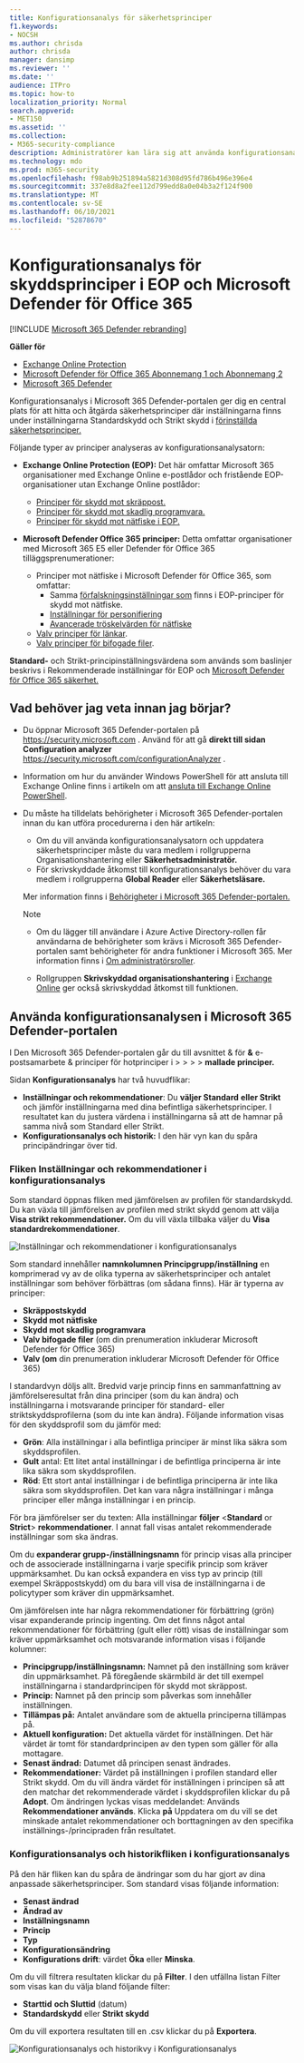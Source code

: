 ```yaml
---
title: Konfigurationsanalys för säkerhetsprinciper
f1.keywords:
- NOCSH
ms.author: chrisda
author: chrisda
manager: dansimp
ms.reviewer: ''
ms.date: ''
audience: ITPro
ms.topic: how-to
localization_priority: Normal
search.appverid:
- MET150
ms.assetid: ''
ms.collection:
- M365-security-compliance
description: Administratörer kan lära sig att använda konfigurationsanalysatorn för att hitta och åtgärda säkerhetsprinciper som finns under de förinställda säkerhetsprinciperna Standardskydd och Strikt skydd.
ms.technology: mdo
ms.prod: m365-security
ms.openlocfilehash: f98ab9b251894a5821d308d95fd786b496e396e4
ms.sourcegitcommit: 337e8d8a2fee112d799edd8a0e04b3a2f124f900
ms.translationtype: MT
ms.contentlocale: sv-SE
ms.lasthandoff: 06/10/2021
ms.locfileid: "52878670"
---
```

# <a name="configuration-analyzer-for-protection-policies-in-eop-and-microsoft-defender-for-office-365"></a>Konfigurationsanalys för skyddsprinciper i EOP och Microsoft Defender för Office 365

[!INCLUDE [Microsoft 365 Defender rebranding](../includes/microsoft-defender-for-office.md)]

**Gäller för**
- [Exchange Online Protection](exchange-online-protection-overview.md)
- [Microsoft Defender för Office 365 Abonnemang 1 och Abonnemang 2](defender-for-office-365.md)
- [Microsoft 365 Defender](../defender/microsoft-365-defender.md)

Konfigurationsanalys i Microsoft 365 Defender-portalen ger dig en central plats för att hitta och åtgärda säkerhetsprinciper där inställningarna finns under inställningarna Standardskydd och Strikt skydd i [förinställda säkerhetsprinciper.](preset-security-policies.md)

Följande typer av principer analyseras av konfigurationsanalysatorn:

- **Exchange Online Protection (EOP):** Det här omfattar Microsoft 365 organisationer med Exchange Online e-postlådor och fristående EOP-organisationer utan Exchange Online postlådor:

  - [Principer för skydd mot skräppost.](configure-your-spam-filter-policies.md)
  - [Principer för skydd mot skadlig programvara.](configure-anti-malware-policies.md)
  - [Principer för skydd mot nätfiske i EOP.](set-up-anti-phishing-policies.md#spoof-settings)

- **Microsoft Defender Office 365 principer:** Detta omfattar organisationer med Microsoft 365 E5 eller Defender för Office 365 tilläggsprenumerationer:

  - Principer mot nätfiske i Microsoft Defender för Office 365, som omfattar:
    - Samma [förfalskningsinställningar som](set-up-anti-phishing-policies.md#spoof-settings) finns i EOP-principer för skydd mot nätfiske.
    - [Inställningar för personifiering](set-up-anti-phishing-policies.md#impersonation-settings-in-anti-phishing-policies-in-microsoft-defender-for-office-365)
    - [Avancerade tröskelvärden för nätfiske](set-up-anti-phishing-policies.md#advanced-phishing-thresholds-in-anti-phishing-policies-in-microsoft-defender-for-office-365)
  - [Valv principer för länkar](set-up-safe-links-policies.md).
  - [Valv principer för bifogade filer](set-up-safe-attachments-policies.md).

**Standard-** och Strikt-principinställningsvärdena som används som baslinjer beskrivs i Rekommenderade inställningar för EOP och [Microsoft Defender för Office 365 säkerhet.](recommended-settings-for-eop-and-office365.md) 

## <a name="what-do-you-need-to-know-before-you-begin"></a>Vad behöver jag veta innan jag börjar?

- Du öppnar Microsoft 365 Defender-portalen på <https://security.microsoft.com> . Använd för att gå **direkt till sidan Configuration analyzer** <https://security.microsoft.com/configurationAnalyzer> .

- Information om hur du använder Windows PowerShell för att ansluta till Exchange Online finns i artikeln om att [ansluta till Exchange Online PowerShell](/powershell/exchange/connect-to-exchange-online-powershell).

- Du måste ha tilldelats behörigheter i Microsoft 365 Defender-portalen innan du kan utföra procedurerna i den här artikeln:
  - Om du vill använda konfigurationsanalysatorn och uppdatera säkerhetsprinciper måste  du vara medlem i rollgrupperna Organisationshantering eller **Säkerhetsadministratör.** 
  - För skrivskyddade åtkomst till konfigurationsanalys behöver du vara medlem i rollgrupperna **Global Reader** eller **Säkerhetsläsare.**

  Mer information finns i [Behörigheter i Microsoft 365 Defender-portalen.](permissions-microsoft-365-security-center.md)

  > [!NOTE]
  >  
  > - Om du lägger till användare i Azure Active Directory-rollen får användarna de behörigheter  som krävs i Microsoft 365 Defender-portalen samt behörigheter för andra funktioner i Microsoft 365. Mer information finns i [Om administratörsroller](../../admin/add-users/about-admin-roles.md).
  >
  > - Rollgruppen **Skrivskyddad organisationshantering** i [Exchange Online](/Exchange/permissions-exo/permissions-exo#role-groups) ger också skrivskyddad åtkomst till funktionen.

## <a name="use-the-configuration-analyzer-in-the-microsoft-365-defender-portal"></a>Använda konfigurationsanalysen i Microsoft 365 Defender-portalen

I Den Microsoft 365 Defender-portalen går du till avsnittet & för **&** e-postsamarbete & principer för hotprinciper i \>  \>  \>  \> **mallade principer.**

Sidan **Konfigurationsanalys** har två huvudflikar:

- **Inställningar och rekommendationer**: Du **väljer Standard** **eller Strikt** och jämför inställningarna med dina befintliga säkerhetsprinciper. I resultatet kan du justera värdena i inställningarna så att de hamnar på samma nivå som Standard eller Strikt.
- **Konfigurationsanalys och historik:** I den här vyn kan du spåra principändringar över tid.

### <a name="setting-and-recommendations-tab-in-the-configuration-analyzer"></a>Fliken Inställningar och rekommendationer i konfigurationsanalys

Som standard öppnas fliken med jämförelsen av profilen för standardskydd. Du kan växla till jämförelsen av profilen med strikt skydd genom att välja **Visa strikt rekommendationer.** Om du vill växla tillbaka väljer du **Visa standardrekommendationer**.

![Inställningar och rekommendationer i konfigurationsanalys](../../media/configuration-analyzer-settings-and-recommendations-view.png)

Som standard innehåller **namnkolumnen Principgrupp/inställning** en komprimerad vy av de olika typerna av säkerhetsprinciper och antalet inställningar som behöver förbättras (om sådana finns). Här är typerna av principer:

- **Skräppostskydd**
- **Skydd mot nätfiske**
- **Skydd mot skadlig programvara**
- **Valv bifogade filer** (om din prenumeration inkluderar Microsoft Defender för Office 365)
- **Valv (om** din prenumeration inkluderar Microsoft Defender för Office 365)

I standardvyn döljs allt. Bredvid varje princip finns en sammanfattning av jämförelseresultat från dina principer (som du kan ändra) och inställningarna i motsvarande principer för standard- eller striktskyddsprofilerna (som du inte kan ändra). Följande information visas för den skyddsprofil som du jämför med:

- **Grön**: Alla inställningar i alla befintliga principer är minst lika säkra som skyddsprofilen.
- **Gult** antal: Ett litet antal inställningar i de befintliga principerna är inte lika säkra som skyddsprofilen.
- **Röd**: Ett stort antal inställningar i de befintliga principerna är inte lika säkra som skyddsprofilen. Det kan vara några inställningar i många principer eller många inställningar i en princip.

För bra jämförelser ser du texten: Alla inställningar **följer** \<**Standard** or **Strict**\> **rekommendationer**. I annat fall visas antalet rekommenderade inställningar som ska ändras.

Om du **expanderar grupp-/inställningsnamn** för princip visas alla principer och de associerade inställningarna i varje specifik princip som kräver uppmärksamhet. Du kan också expandera en viss typ av princip (till exempel Skräppostskydd) om du bara vill visa de inställningarna i de policytyper som kräver din uppmärksamhet.

Om jämförelsen inte har några rekommendationer för förbättring (grön) visar expanderande princip ingenting. Om det finns något antal rekommendationer för förbättring (gult eller rött) visas de inställningar som kräver uppmärksamhet och motsvarande information visas i följande kolumner:

- **Principgrupp/inställningsnamn:** Namnet på den inställning som kräver din uppmärksamhet. På föregående skärmbild är det till exempel inställningarna i standardprincipen för skydd mot skräppost.
- **Princip:** Namnet på den princip som påverkas som innehåller inställningen.
- **Tillämpas på:** Antalet användare som de aktuella principerna tillämpas på.
- **Aktuell konfiguration:** Det aktuella värdet för inställningen. Det här värdet är tomt för standardprincipen av den typen som gäller för alla mottagare.
- **Senast ändrad:** Datumet då principen senast ändrades.
- **Rekommendationer:** Värdet på inställningen i profilen standard eller Strikt skydd. Om du vill ändra värdet för inställningen i principen så att den matchar det rekommenderade värdet i skyddsprofilen klickar du på **Adopt**. Om ändringen lyckas visas meddelandet: Används **Rekommendationer används**. Klicka **på** Uppdatera om du vill se det minskade antalet rekommendationer och borttagningen av den specifika inställnings-/principraden från resultatet.

### <a name="configuration-drift-analysis-and-history-tab-in-the-configuration-analyzer"></a>Konfigurationsanalys och historikfliken i konfigurationsanalys

På den här fliken kan du spåra de ändringar som du har gjort av dina anpassade säkerhetsprinciper. Som standard visas följande information:

- **Senast ändrad**
- **Ändrad av**
- **Inställningsnamn**
- **Princip**
- **Typ**
- **Konfigurationsändring**
- **Konfigurations drift**: värdet **Öka** eller **Minska**.

Om du vill filtrera resultaten klickar du på **Filter**. I  den utfällna listan Filter som visas kan du välja bland följande filter:

- **Starttid** **och Sluttid** (datum)
- **Standardskydd** eller **Strikt skydd**

Om du vill exportera resultaten till en .csv klickar du på **Exportera**.

![Konfigurationsanalys och historikvy i Konfigurationsanalys](../../media/configuration-analyzer-configuration-drift-analysis-view.png)

